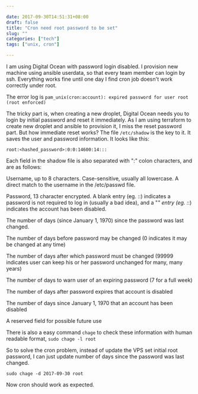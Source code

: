 ```yaml
---

date: 2017-09-30T14:51:31+08:00
draft: false
title: "Cron need root password to be set"
slug: ""
categories: ["tech"]
tags: ["unix, cron"]

---
```



I am using Digital Ocean with password login disabled. I provision new machine using ansible userdata, so that every team member can login by ssh.
Everything works fine until one day I find cron job doesn't work correctly under root.

The error log is
`pam_unix(cron:account): expired password for user root (root enforced)`

The tricky part is, when creating a new droplet, Digital Ocean needs you to login by initial password and reset it immediately. As I am using terraform to create new droplet and ansible to provision it, I miss the reset password part. But how immediate reset works? The file `/etc/shadow` is the key to it. It saves the user and password information. It looks like this:

`root:<hashed_password>:0:0:14600:14:::`

Each field in the shadow file is also separated with ":" colon characters, and are as follows:

Username, up to 8 characters. Case-sensitive, usually all lowercase. A direct match to the username in the /etc/passwd file.

Password, 13 character encrypted. A blank entry (eg. ::) indicates a password is not required to log in (usually a bad idea), and a "*" entry (eg. :*:) indicates the account has been disabled.

The number of days (since January 1, 1970) since the password was last changed.

The number of days before password may be changed (0 indicates it may be changed at any time)

The number of days after which password must be changed (99999 indicates user can keep his or her password unchanged for many, many years)

The number of days to warn user of an expiring password (7 for a full week)

The number of days after password expires that account is disabled

The number of days since January 1, 1970 that an account has been disabled

A reserved field for possible future use

There is also a easy command `chage` to check these information with human readable format, `sudo chage -l root`

So to solve the cron problem, instead of update the VPS set initial root password, I can just update number of days since the password was last changed.

`sudo chage -d 2017-09-30 root`

Now cron should work as expected.


